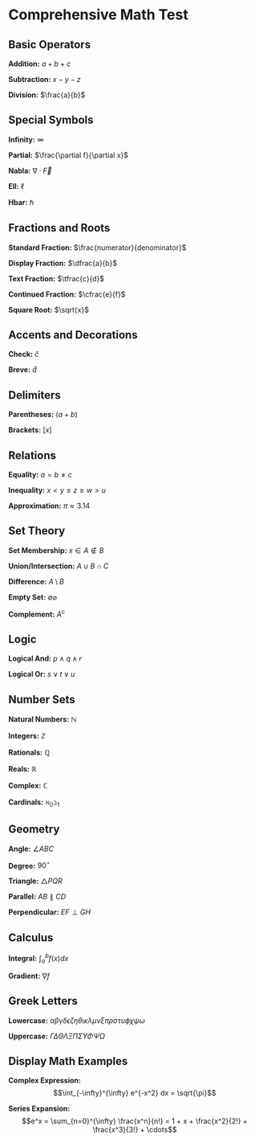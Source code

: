 # Comprehensive Math Test

## Basic Operators
**Addition:** $a + b + c$

**Subtraction:** $x - y - z$

**Division:** $\frac{a}{b}$

## Special Symbols
**Infinity:** $\infty$

**Partial:** $\frac{\partial f}{\partial x}$

**Nabla:** $\nabla \cdot \vec{F}$

**Ell:** $\ell$

**Hbar:** $\hbar$

## Fractions and Roots
**Standard Fraction:** $\frac{numerator}{denominator}$

**Display Fraction:** $\dfrac{a}{b}$

**Text Fraction:** $\tfrac{c}{d}$

**Continued Fraction:** $\cfrac{e}{f}$

**Square Root:** $\sqrt{x}$

## Accents and Decorations
**Check:** $\check{c}$

**Breve:** $\breve{d}$

## Delimiters
**Parentheses:** $(a + b)$

**Brackets:** $[x]$

## Relations
**Equality:** $a = b \neq c$

**Inequality:** $x < y \leq z \geq w > u$

**Approximation:** $\pi \approx 3.14$

## Set Theory
**Set Membership:** $x \in A \notin B$

**Union/Intersection:** $A \cup B \cap C$

**Difference:** $A \setminus B$

**Empty Set:** $\emptyset \varnothing$

**Complement:** $A^c$

## Logic
**Logical And:** $p \land q \wedge r$

**Logical Or:** $s \lor t \vee u$

## Number Sets
**Natural Numbers:** $\mathbb{N}$

**Integers:** $\mathbb{Z}$

**Rationals:** $\mathbb{Q}$

**Reals:** $\mathbb{R}$

**Complex:** $\mathbb{C}$

**Cardinals:** $\aleph_0 \beth_1$

## Geometry
**Angle:** $\angle ABC$

**Degree:** $90^\circ$

**Triangle:** $\triangle PQR$

**Parallel:** $AB \parallel CD$

**Perpendicular:** $EF \perp GH$

## Calculus
**Integral:** $\int_a^b f(x) dx$

**Gradient:** $\nabla f$

## Greek Letters
**Lowercase:** $\alpha \beta \gamma \delta \epsilon \zeta \eta \theta \iota \kappa \lambda \mu \nu \xi \pi \rho \sigma \tau \upsilon \phi \chi \psi \omega$

**Uppercase:** $\Gamma \Delta \Theta \Lambda \Xi \Pi \Sigma \Upsilon \Phi \Psi \Omega$

## Display Math Examples
**Complex Expression:** $$\int_{-\infty}^{\infty} e^{-x^2} dx = \sqrt{\pi}$$

**Series Expansion:** $$e^x = \sum_{n=0}^{\infty} \frac{x^n}{n!} = 1 + x + \frac{x^2}{2!} + \frac{x^3}{3!} + \cdots$$
